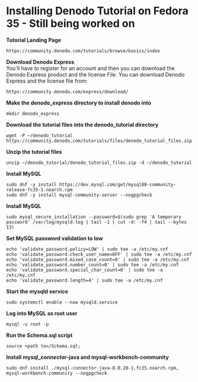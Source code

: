 # Installing Denodo Tutorial on Fedora 35 - Still being worked on

**Tutorial Landing Page**  
```
https://community.denodo.com/tutorials/browse/basics/index 
```
**Download Denodo Express**  
You'll have to register for an account and then you can download the Denodo Express product and the license File. 
You can download Denodo Express and the license file from:
```
https://community.denodo.com/express/download/
```
**Make the denodo_express directory to install denodo into**  
```
mkdir denodo_express
```
**Download the tutorial files into the denodo_tutorial directory**  
```
wget -P ~/denodo_tutorial https://community.denodo.com/tutorials/files/denodo_tutorial_files.zip
```
**Unzip the tutorial files**  
```
unzip ~/denodo_tutorial/denodo_tutorial_files.zip -d ~/denodo_tutorial
```
**Install MySQL**  
```
sudo dnf -y install https://dev.mysql.com/get/mysql80-community-release-fc35-1.noarch.rpm
sudo dnf -y install mysql-community-server --nogpgcheck
```
**Install MySQL**  
```
sudo mysql_secure_installation --password=$(sudo grep 'A temporary password' /var/log/mysqld.log | tail -1 | cut -d: -f4 | tail --bytes 13)
```
**Set MySQL password validation to low**  
```
echo 'validate_password.policy=LOW' | sudo tee -a /etc/my.cnf
echo 'validate_password.check_user_name=OFF' | sudo tee -a /etc/my.cnf
echo 'validate_password.mixed_case_count=0' | sudo tee -a /etc/my.cnf
echo 'validate_password.number_count=0' | sudo tee -a /etc/my.cnf
echo 'validate_password.special_char_count=0' | sudo tee -a /etc/my.cnf
echo 'validate_password.length=4' | sudo tee -a /etc/my.cnf
````
**Start the mysqld service**  
```
sudo systemctl enable --now mysqld.service
```
**Log into MySQL as root user**  
```
mysql -u root -p
```
**Run the Schema.sql script**
```
source <path to>/Schema.sql;
```
**Install mysql_connector-java and mysql-workbench-community**  
```
sudo dnf install ./mysql-connector-java-8.0.28-1.fc35.noarch.rpm, mysql-workbench-community --nogpgcheck
```
